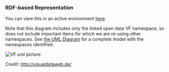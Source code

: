 ### RDF-based Representation

You can view this in an active environment [here](http://www.visualdataweb.de/webvowl/#iri=https://raw.githubusercontent.com/valueflows/valueflows/master/release-doc-in-process/all_vf.TTL).

Note that this diagram includes only the linked open data VF namespace, so does not include important items for which we are re-using other namespaces.  See [the UML Diagram](specification/diagrams/uml.md) for a complete model with the namespaces identified.

![VF uml picture](https://rawgit.com/valueflows/valueflows/master/release-doc-in-process/all-vf-vowl.svg)

Credit: http://visualdataweb.de/
